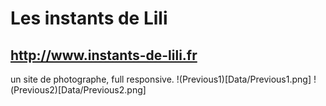 # Les instants de Lili
## http://www.instants-de-lili.fr
un site de photographe, full responsive.
!(Previous1)[Data/Previous1.png]
!(Previous2)[Data/Previous2.png]

